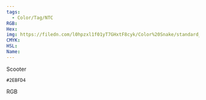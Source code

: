 ```yaml
---
tags:
  - Color/Tag/NTC
RGB:
Hex:
img: https://filedn.com/l0hpzxl1f01yT7GHxtF8cyk/Color%20Snake/standard_csv_to_svg/%23/2EBFD4.svg
CMYK:
HSL:
Name:
---
```

Scooter
```palette
#2EBFD4
```
RGB
